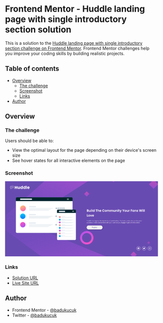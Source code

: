 # Frontend Mentor - Huddle landing page with single introductory section solution

This is a solution to the [Huddle landing page with single introductory section challenge on Frontend Mentor](https://www.frontendmentor.io/challenges/huddle-landing-page-with-a-single-introductory-section-B_2Wvxgi0). Frontend Mentor challenges help you improve your coding skills by building realistic projects. 

## Table of contents

- [Overview](#overview)
  - [The challenge](#the-challenge)
  - [Screenshot](#screenshot)
  - [Links](#links)
- [Author](#author)

## Overview

### The challenge

Users should be able to:

- View the optimal layout for the page depending on their device's screen size
- See hover states for all interactive elements on the page

### Screenshot

![](./screenshot.png)

### Links

- [Solution URL](https://www.frontendmentor.io/solutions/huddle-landing-page-with-a-single-introductory-section-RIgI_QK5BA)
- [Live Site URL](https://badukucuk.github.io/Huddle-landing-page-with-a-single-introductory-section/)

## Author

- Frontend Mentor - [@badukucuk](https://www.frontendmentor.io/profile/badukucuk)
- Twitter - [@badukucuk](https://x.com/badukucuk)
